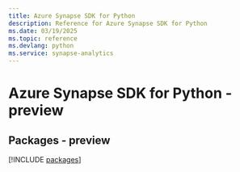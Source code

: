 ```yaml
---
title: Azure Synapse SDK for Python
description: Reference for Azure Synapse SDK for Python
ms.date: 03/19/2025
ms.topic: reference
ms.devlang: python
ms.service: synapse-analytics
---
```

# Azure Synapse SDK for Python - preview
## Packages - preview
[!INCLUDE [packages](synapse-index.md)]